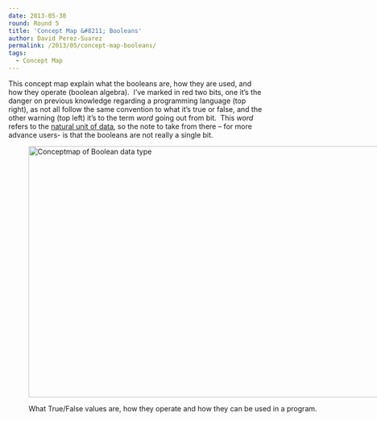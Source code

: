 ```yaml
---
date: 2013-05-30
round: Round 5
title: 'Concept Map &#8211; Booleans'
author: David Perez-Suarez
permalink: /2013/05/concept-map-booleans/
tags:
  - Concept Map
---
```

This concept map explain what the booleans are, how they are used, and how they operate (boolean algebra).  I&#8217;ve marked in red two bits, one it&#8217;s the danger on previous knowledge regarding a programming language (top right), as not all follow the same convention to what it&#8217;s true or false, and the other warning (top left) it&#8217;s to the term *word* going out from bit.  This *word* refers to the [natural unit of data][1], so the note to take from there &#8211; for more advance users- is that the booleans are not really a single bit.<figure id="attachment_2950" style="width: 707px;" class="wp-caption aligncenter">

[<img class="size-large wp-image-2950" alt="Conceptmap of Boolean data type" src="http://files.software-carpentry.org/training-course/2013/05/conceptmap-boolean-1024x724.jpg" width="707" height="499" />][2]<figcaption class="wp-caption-text">What True/False values are, how they operate and how they can be used in a program.</figcaption></figure>

 [1]: http://en.wikipedia.org/wiki/Word_%28computer_architecture%29 "Word [wikipedia]"
 [2]: http://files.software-carpentry.org/training-course/2013/05/conceptmap-boolean.jpg
